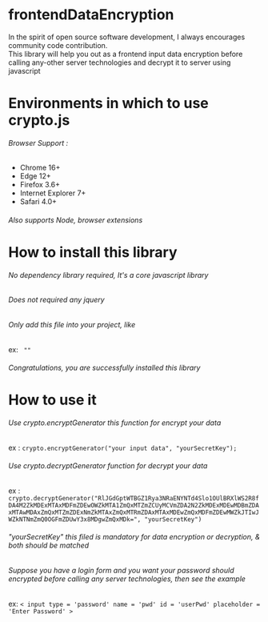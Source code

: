 # frontendDataEncryption
In the spirit of open source software development, I always encourages community code contribution.<br>
This library will help you out as a frontend input data encryption before calling any-other server technologies and decrypt it to server using javascript 

# Environments in which to use crypto.js
 <h6>Browser Support :</h6>
<ul>
  <li>Chrome 16+</li>
  <li>Edge 12+</li>
  <li>Firefox 3.6+</li>
  <li>Internet Explorer 7+</li>
  <li>Safari 4.0+</li>
</ul>

<h6>Also supports Node, browser extensions</h6>

# How to install this library
<h6>No dependency library required, It's a core javascript library</h6>
<h6>Does not required any jquery</h6>
<h6>Only add this file into your project, like</h6>
<p>ex: <code> "<script src ='crypto.js'></script>" </code></p>
<h6>Congratulations, you are successfully installed this library</h6>

# How to use it 

<h6>Use crypto.encryptGenerator  this function for encrypt your data</h6>
<p>ex : <code>crypto.encryptGenerator("your input data", "yourSecretKey");</code></p>
<h6>Use crypto.decryptGenerator function for decrypt your data</h6>
<p>ex : <code> crypto.decryptGenerator("RlJGdGptWTBGZ1Rya3NRaENYNTd4Slo1OUlBRXlWS2R8fDA4M2ZkMDExMTAxMDFmZDEwOWZkMTA1ZmQxMTZmZCUyMCVmZDA2N2ZkMDExMDEwMDBmZDAxMTAwMDAxZmQxMTZmZDExNmZkMTAxZmQxMTRmZDAxMTAxMDEwZmQxMDFmZDEwMWZkJTIwJWZkNTNmZmQ0OGFmZDUwY3x8MDgwZmQxMDk=", "yourSecretKey") </code></p>

<h6>"yourSecretKey" this filed is mandatory for data encryption or decryption, & both should be matched</h6>
<h6> Suppose you have a login form and you want your password should encrypted before calling any server technologies, then see the example </h6>
<p>ex: <code>< input type = 'password' name = 'pwd' id = 'userPwd' placeholder = 'Enter Password' ></code></p>
<p><code><pre>
 <script type = 'text/javascript'>
 function encwd(){
     var getPwd = $("#userPwd").val();
     encPwd = crypto.encryptGenerator(getPwd, "yourSecretKey");
     $("#userPwd").val(encPwd);
 }
 </script>
 </pre>
 </code>
 </p>
